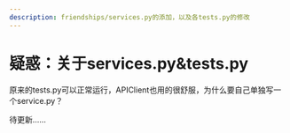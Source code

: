 ```yaml
---
description: friendships/services.py的添加，以及各tests.py的修改
---
```


# 疑惑：关于services.py&tests.py

原来的tests.py可以正常运行，APIClient也用的很舒服，为什么要自己单独写一个service.py？

待更新……

